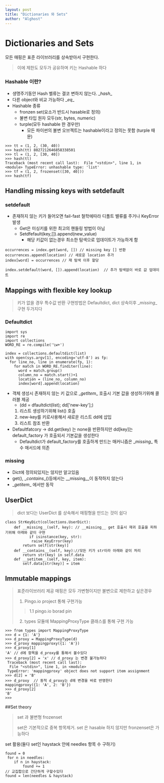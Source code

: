 ```yaml
---
layout: post
title: "Dictionaries 와 Sets"
author: "Alghost"
---
```

# Dictionaries and Sets
모든 매핑은 표준 라이브러리를 상속받아서 구현한다.
> 이에 제한도 모두가 공유하며 키는 Hashable 하다

### Hashable 이란?
 * 생명주기동안 Hash 벨류는 결코 변하지 않는다. \__hash__
 * 다른 object와 비교 가능하다 \__eq__
 * Hashable 종류
    - fronzen set(요소가 반드시 hasable로 정의)
    - 불변 타입 원자 모두(str, bytes, numeric)
    - turple(모두 hashable 한 경우만)
        - 모든 파이썬의 불변 오브젝트는 hashable이라고 정의는 못함 (turple 때문)
```
>>> tt = (1, 2, (30, 40))
>>> hash(tt) 8027212646858338501
>>> tl = (1, 2, [30, 40])
>>> hash(tl)
Traceback (most recent call last):  File "<stdin>", line 1, in <module> TypeError: unhashable type: 'list'
>>> tf = (1, 2, frozenset([30, 40]))
>>> hash(tf)
```

## Handling missing keys with setdefault
### setdefault
- 존재하지 않는 키가 들어오면 fail-fast 철학에따라 디폴트 밸류를 주거나 KeyError 발생
    - Get은 미싱키를 위한 최고의 핸들링 방법이 아님
    - Setdfefault(key,[]).append(new_value)
        - 해당 키값이 없는경우 최소한 탐색으로 업데이트가 가능하게 함

```
occurrences = index.get(word, []) // missing key [] 반환
occurrences.append(location) // 새로운 location 추가
index[word] = occurrences // 재 탐색 이후 할당
```
```
index.setdefault(word, []).append(location)  // 추가 탐색없이 바로 값 업데이트
```

## Mappings with flexible key lookup

> 키가 없을 경우 특수값 반환 구현방법은 Defaultdict, dict 상속이후 \__missing__ 구현 두가지다

### Defaultdict
```
import sys
import re
import collections
WORD_RE = re.compile('\w+')

index = collections.defaultdict(list)
with open(sys.argv[1], encoding='utf-8') as fp:
  for line_no, line in enumerate(fp, 1):
    for match in WORD_RE.finditer(line):
      word = match.group()
      column_no = match.start()+1
      location = (line_no, column_no)
      index[word].append(location)
```
- 객체 생성시 존재하지 않는 키 값으로 \__getItem__ 호출시 기본 값을 생성하기위해 콜러블 제공
    - (dd = dfaultdict(list); dd['new-key'];)
    1. 리스트 생성하기위해 list() 호출
    2. new-key를 키로사용해서 새로운 리스트 dd에 삽입
    3. 리스트 참조 반환
- Defaultfatcory -> dd.get(key) 는 none을 반환하지만 dd[key]는 default_factory 가 호출되서 기본값을 생성한다
    - Defaultdict가 default_factory를 호출하게 만드는 매커니즘은 \__missing__ 특수 매서드에 의존

### missing
 - Dict에 정의되있지는 않지만 알고있음
 - get(), \__contains__()등에서는 \__missing__이 동작하지 않는다
 - \__getitem__ 에서만 동작

## UserDict
> dict 보다는 UserDict 를 상속해서 매핑형을 만드는 것이 쉽다

```
class StrKeyDict(collections.UserDict):
    def __missing__(self, key): // __missing__ get 호출시 재귀 호출을 피하기위해 아래와 같이 구현
           if isinstance(key, str):
            raise KeyError(key)
        return self[str(key)]
    def __contains__(self, key)://모든 키가 str이라 아래와 같이 처리
        return str(key) in self.data
    def __setitem__(self, key, item):
        self.data[str(key)] = item
```
## Immutable mappings
> 표준라이브러리 제공 매핑은 모두 가변형이지만 불변으로 제한하고 싶은경우
>  1. Pingo.io project 통해 구현가능
>> 1.1 pingo.io borad pin
> 2. types 모듈에 MappingProxyType 클래스를 통해 구현 가능

```
>>> from types import MappingProxyType
>>> d = {1: 'A'}
>>> d_proxy = MappingProxyType(d)
>>> d_proxy mappingproxy({1: 'A'})
>>> d_proxy[1]
'A' // d에 항목을 d_proxy를 통해서 볼수있다
>>> d_proxy[2] = 'x' // d_proxy 는 변경 불가능하다
 Traceback (most recent call last):
  File "<stdin>", line 1, in <module>
 TypeError: 'mappingproxy' object does not support item assignment
>>> d[2] = 'B'
>>> d_proxy  // 동적 d_proxy는 d에 변경을 바로 반영한다
mappingproxy({1: 'A', 2: 'B'})
>>> d_proxy[2]
'B'
>>>
```

##Set theory
> set 과 불변형 frozenset
>
> set은 기본적으로 중복 항목제거.
> set 은 hasable 하지 않지만 fronzenset은 가능하다


set 활용(둘다 set인 haystack 안에 needles 항목 수 구하기)
```
found = 0
 for n in needles:
    if n in haystack:
        found += 1
// 교집합으로 간단하게 구할수있다
found = len(needles & haystack)

```

